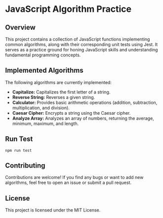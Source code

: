 # JavaScript Algorithm Practice

## Overview

This project contains a collection of JavaScript functions implementing common algorithms, along with their corresponding unit tests using Jest. It serves as a practice ground for honing JavaScript skills and understanding fundamental programming concepts.

## Implemented Algorithms

The following algorithms are currently implemented:

- **Capitalize:** Capitalizes the first letter of a string.
- **Reverse String:** Reverses a given string.
- **Calculator:** Provides basic arithmetic operations (addition, subtraction, multiplication, and division).
- **Caesar Cipher:** Encrypts a string using the Caesar cipher.
- **Analyze Array:** Analyzes an array of numbers, returning the average, minimum, maximum, and length.

## Run Test
```
npm run test
```

## Contributing

Contributions are welcome! If you find any bugs or want to add new algorithms, feel free to open an issue or submit a pull request.

## License

This project is licensed under the MIT License.
